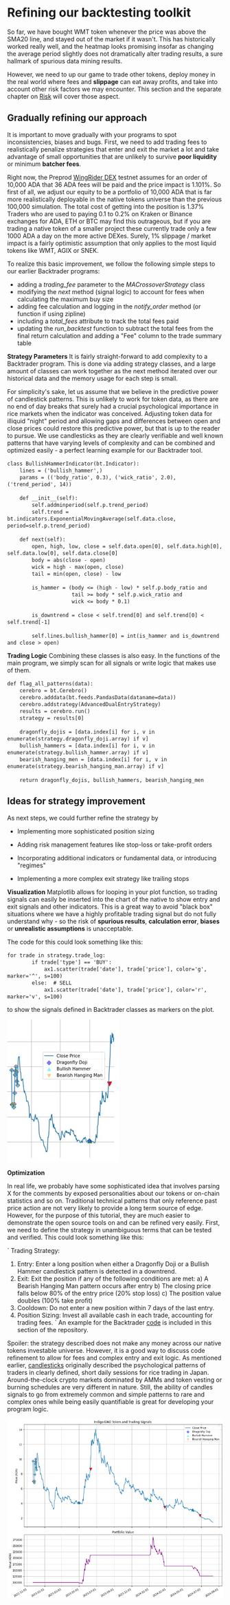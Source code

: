 # Refining our backtesting toolkit

So far, we have bought WMT token whenever the price was above the SMA20 line, and stayed out of the market if it wasn't. This has historically worked really well, and the heatmap looks promising insofar as changing the average period slightly does not dramatically alter trading results, a sure hallmark of spurious data mining results.

However, we need to up our game to trade other tokens, deploy money in the real world where fees and **slippage** can eat away profits, and take into account other risk factors we may encounter. This section and the separate chapter on [Risk](https://github.com/Sapient-Predictive-Analytics/dataportal/blob/main/risk/risk.md) will cover those aspect.

## Gradually refining our approach
It is important to move gradually with your programs to spot inconsistencies, biases and bugs. First, we need to add trading fees to realistically penalize strategies that enter and exit the market a lot and take advantage of small opportunities that are unlikely to survive **poor liquidity** or minimum **batcher fees**.

Right now, the Preprod [WingRider DEX](https://app.preprod.wingriders.com/swap) testnet assumes for an order of 10,000 ADA that 36 ADA fees will be paid and the price impact is 1.101%. So first of all, we adjust our equity to be a portfolio of 10,000 ADA that is far more realistically deployable in the native tokens universe than the previous 100,000 simulation. The total cost of getting into the position is 1.37% Traders who are used to paying 0.1 to 0.2% on Kraken or Binance exchanges for ADA, ETH or BTC may find this outrageous, but if you are trading a native token of a smaller project these currently trade only a few 1000 ADA a day on the more active DEXes. Surely, 1% slippage / market impact is a fairly optimistic assumption that only applies to the most liquid tokens like WMT, AGIX or SNEK.

To realize this basic improvement, we follow the following simple steps to our earlier Backtrader programs:
* adding a *trading_fee* parameter to the *MACrossoverStrategy* class
* modifying the *next* method (signal logic) to account for fees when calculating the maximum buy size
* adding fee calculation and logging in the *notify_order* method (or function if using zipline)
* including a *total_fees* attribute to track the total fees paid
* updating the *run_backtest* function to subtract the total fees from the final return calculation and adding a "Fee" column to the trade summary table

**Strategy Parameters**
It is fairly straight-forward to add complexity to a Backtrader program. This is done via adding strategy classes, and a large amount of classes can work together as the next method iterated over our historical data and the memory usage for each step is small.

For simplicity's sake, let us assume that we believe in the predictive power of candlestick patterns. This is unlikely to work for token data, as there are no end of day breaks that surely had a crucial psychological importance in rice markets when the indicator was conceived. Adjusting token data for illiquid "night" period and allowing gaps and differences between open and close prices could restore this predictive power, but that is up to the reader to pursue. We use candlesticks as they are clearly verifiable and well known patterns that have varying levels of complexity and can be combined and optimized easily - a perfect learning example for our Backtrader tool.

~~~
class BullishHammerIndicator(bt.Indicator):
    lines = ('bullish_hammer',)
    params = (('body_ratio', 0.3), ('wick_ratio', 2.0), ('trend_period', 14))

    def __init__(self):
        self.addminperiod(self.p.trend_period)
        self.trend = bt.indicators.ExponentialMovingAverage(self.data.close, period=self.p.trend_period)

    def next(self):
        open, high, low, close = self.data.open[0], self.data.high[0], self.data.low[0], self.data.close[0]
        body = abs(close - open)
        wick = high - max(open, close)
        tail = min(open, close) - low
        
        is_hammer = (body <= (high - low) * self.p.body_ratio and
                     tail >= body * self.p.wick_ratio and
                     wick <= body * 0.1)
        
        is_downtrend = close < self.trend[0] and self.trend[0] < self.trend[-1]
        
        self.lines.bullish_hammer[0] = int(is_hammer and is_downtrend and close > open)
~~~

**Trading Logic**
Combining these classes is also easy. In the functions of the main program, we simply scan for all signals or write logic that makes use of them.

~~~
def flag_all_patterns(data):
    cerebro = bt.Cerebro()
    cerebro.adddata(bt.feeds.PandasData(dataname=data))
    cerebro.addstrategy(AdvancedDualEntryStrategy)
    results = cerebro.run()
    strategy = results[0]

    dragonfly_dojis = [data.index[i] for i, v in enumerate(strategy.dragonfly_doji.array) if v]
    bullish_hammers = [data.index[i] for i, v in enumerate(strategy.bullish_hammer.array) if v]
    bearish_hanging_men = [data.index[i] for i, v in enumerate(strategy.bearish_hanging_man.array) if v]
    
    return dragonfly_dojis, bullish_hammers, bearish_hanging_men
~~~

## Ideas for strategy improvement
As next steps, we could further refine the strategy by 

* Implementing more sophisticated position sizing
  
* Adding risk management features like stop-loss or take-profit orders
  
* Incorporating additional indicators or fundamental data, or introducing "regimes"
  
* Implementing a more complex exit strategy like trailing stops 


**Visualization**
Matplotlib allows for looping in your plot function, so trading signals can easily be inserted into the chart of the native to show entry and exit signals and other indicators. This is a great way to avoid "black box" situations where we have a highly profitable trading signal but do not fully understand why - so the risk of **spurious results**, **calculation error**, **biases** or **unrealistic assumptions** is unacceptable. 

The code for this could look something  like this:

~~~
for trade in strategy.trade_log:
        if trade['type'] == 'BUY':
            ax1.scatter(trade['date'], trade['price'], color='g', marker='^', s=100)
        else:  # SELL
            ax1.scatter(trade['date'], trade['price'], color='r', marker='v', s=100)
~~~

to show the signals defined in Backtrader classes as markers on the plot. 

![Plot](https://github.com/Sapient-Predictive-Analytics/dataportal/blob/main/backtesting/matplotlibSignals.jpg)


**Optimization**

In real life, we probably have some sophisticated idea that involves parsing X for the comments by exposed personalities about our tokens or on-chain statistics and so on. Traditional technical patterns that only reference past price action are not very likely to provide a long term source of edge. However, for the purpose of this tutorial, they are much easier to demonstrate the open source tools on and can be refined very easily. First, we need to define the strategy in unambiguous terms that can be tested and verified. This could look something like this:

`
Trading Strategy:
1. Entry: Enter a long position when either a Dragonfly Doji or a Bullish Hammer candlestick pattern is detected in a downtrend.
2. Exit: Exit the position if any of the following conditions are met:
   a) A Bearish Hanging Man pattern occurs after entry
   b) The closing price falls below 80% of the entry price (20% stop loss)
   c) The position value doubles (100% take profit)
3. Cooldown: Do not enter a new position within 7 days of the last entry.
4. Position Sizing: Invest all available cash in each trade, accounting for trading fees.
`
An example for the Backtrader [code](https://github.com/Sapient-Predictive-Analytics/dataportal/blob/main/backtesting/advanced_dragonfly_backtest.py.py) is included in this section of the repository.

Spoiler: the strategy described does not make any money across our native tokens investable universe. However, it is a good way to discuss code refinement to allow for fees and complex entry and exit logic. As mentioned earlier, [candlesticks](https://www.ig.com/en/trading-strategies/16-candlestick-patterns-every-trader-should-know-180615) originally described the psychological patterns of traders in clearly defined, short daily sessions for rice trading in Japan. Around-the-clock crypto markets dominated by AMMs and token vesting or burning schedules are very different in nature. Still, the ability of candles signals to go from extremely common and simple patterns to rare and complex ones while being easily quantifiable is great for developing your program logic.

![Dragonfly](https://github.com/Sapient-Predictive-Analytics/dataportal/blob/main/backtesting/DragonflyCandles.png)
